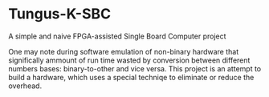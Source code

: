 # Tungus-K-SBC
A simple and naive FPGA-assisted Single Board Computer project

One may note during software emulation of non-binary hardware that significally ammount of run time wasted by conversion between different numbers bases: binary-to-other and vice versa. This project is an attempt to build a hardware, which uses a special techniqe to eliminate or reduce the overhead.
